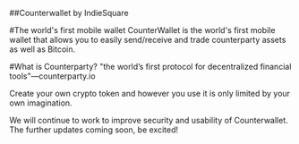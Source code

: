 ##Counterwallet by IndieSquare

#The world's first mobile wallet
CounterWallet is the world's first mobile wallet that allows you to easily send/receive and trade counterparty assets as well as Bitcoin.

#What is Counterparty?
"the world’s first protocol for decentralized financial tools"―counterparty.io  

Create your own crypto token and however you use it is only limited by your own imagination.

We will continue to work to improve security and usability of Counterwallet. The further updates coming soon, be excited!

